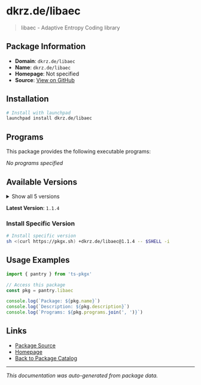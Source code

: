 # dkrz.de/libaec

> libaec - Adaptive Entropy Coding library

## Package Information

- **Domain**: `dkrz.de/libaec`
- **Name**: `dkrz.de/libaec`
- **Homepage**: Not specified
- **Source**: [View on GitHub](https://github.com/pkgxdev/pantry/tree/main/projects/dkrz.de/libaec/package.yml)

## Installation

```bash
# Install with launchpad
launchpad install dkrz.de/libaec
```

## Programs

This package provides the following executable programs:

*No programs specified*

## Available Versions

<details>
<summary>Show all 5 versions</summary>

- `1.1.4`, `1.1.3`, `1.1.2`, `1.1.1`, `1.0.6`

</details>

**Latest Version**: `1.1.4`

### Install Specific Version

```bash
# Install specific version
sh <(curl https://pkgx.sh) +dkrz.de/libaec@1.1.4 -- $SHELL -i
```

## Usage Examples

```typescript
import { pantry } from 'ts-pkgx'

// Access this package
const pkg = pantry.libaec

console.log(`Package: ${pkg.name}`)
console.log(`Description: ${pkg.description}`)
console.log(`Programs: ${pkg.programs.join(', ')}`)
```

## Links

- [Package Source](https://github.com/pkgxdev/pantry/tree/main/projects/dkrz.de/libaec/package.yml)
- [Homepage](#)
- [Back to Package Catalog](../package-catalog.md)

---

*This documentation was auto-generated from package data.*
